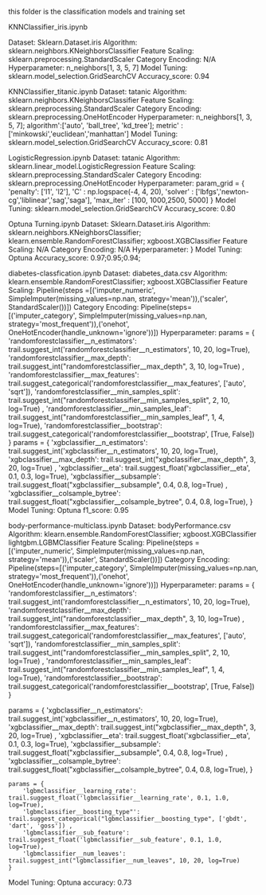 this folder is the classification models and training set

KNNClassifier_iris.ipynb

Dataset:  Sklearn.Dataset.iris
Algorithm: sklearn.neighbors.KNeighborsClassifier
Feature Scaling: sklearn.preprocessing.StandardScaler
Category Encoding: N/A
Hyperparameter: n_neighbors[1, 3, 5, 7]
Model Tuning: sklearn.model_selection.GridSearchCV
Accuracy_score: 0.94

KNNClassifier_titanic.ipynb
Dataset: tatanic
Algorithm: sklearn.neighbors.KNeighborsClassifier
Feature Scaling: sklearn.preprocessing.StandardScaler
Category Encoding: sklearn.preprocessing.OneHotEncoder
Hyperparameter: n_neighbors[1, 3, 5, 7]; algorithm':['auto', 'ball_tree', 'kd_tree']; metric' : ['minkowski','euclidean','manhattan']
Model Tuning: sklearn.model_selection.GridSearchCV
Accuracy_score: 0.81

LogisticRegression.ipynb
Dataset: tatanic
Algorithm: sklearn.linear_model.LogisticRegression
Feature Scaling: sklearn.preprocessing.StandardScaler
Category Encoding: sklearn.preprocessing.OneHotEncoder
Hyperparameter: param_grid = { 
    'penalty': ['l1', 'l2'],
    'C' : np.logspace(-4, 4, 20),
    'solver' : ['lbfgs','newton-cg','liblinear','sag','saga'],
    'max_iter' : [100, 1000,2500, 5000]
}
Model Tuning: sklearn.model_selection.GridSearchCV
Accuracy_score: 0.80

Optuna Turning.ipynb
Dataset:  Sklearn.Dataset.iris
Algorithm: sklearn.neighbors.KNeighborsClassifier;
klearn.ensemble.RandomForestClassifier;
xgboost.XGBClassifier
Feature Scaling: N/A
Category Encoding: N/A
Hyperparameter: 
}
Model Tuning: Optuna
Accuracy_score: 0.97;0.95;0.94;

diabetes-classfication.ipynb
Dataset:  diabetes_data.csv
Algorithm: 
klearn.ensemble.RandomForestClassifier;
xgboost.XGBClassifier
Feature Scaling: Pipeline(steps =[('imputer_numeric', SimpleImputer(missing_values=np.nan, strategy='mean')),('scaler', StandardScaler())])
Category Encoding: Pipeline(steps=[('imputer_category', SimpleImputer(missing_values=np.nan, strategy='most_frequent')),('onehot', OneHotEncoder(handle_unknown='ignore'))])
Hyperparameter: 
params = {
        'randomforestclassifier__n_estimators': trail.suggest_int('randomforestclassifier__n_estimators', 10, 20, log=True),
        'randomforestclassifier__max_depth': trail.suggest_int("randomforestclassifier__max_depth", 3, 10, log=True) ,
      'randomforestclassifier__max_features': trail.suggest_categorical('randomforestclassifier__max_features', ['auto', 'sqrt']),
        'randomforestclassifier__min_samples_split': trail.suggest_int("randomforestclassifier__min_samples_split", 2, 10, log=True) ,
        'randomforestclassifier__min_samples_leaf': trail.suggest_int("randomforestclassifier__min_samples_leaf", 1, 4, log=True),
        'randomforestclassifier__bootstrap': trail.suggest_categorical('randomforestclassifier__bootstrap', [True, False])    }
 params = {
        'xgbclassifier__n_estimators': trail.suggest_int('xgbclassifier__n_estimators', 10, 20, log=True),
        'xgbclassifier__max_depth': trail.suggest_int("xgbclassifier__max_depth", 3, 20, log=True) ,
        'xgbclassifier__eta': trail.suggest_float('xgbclassifier__eta', 0.1, 0.3, log=True),
        'xgbclassifier__subsample': trail.suggest_float("xgbclassifier__subsample", 0.4, 0.8, log=True) ,
        'xgbclassifier__colsample_bytree': trail.suggest_float("xgbclassifier__colsample_bytree", 0.4, 0.8, log=True),
    }
Model Tuning: Optuna
f1_score: 0.95

body-performance-multiclass.ipynb
Dataset:  bodyPerformance.csv
Algorithm: 
klearn.ensemble.RandomForestClassifier;
xgboost.XGBClassifier
lightgbm.LGBMClassifier
Feature Scaling: Pipeline(steps =[('imputer_numeric', SimpleImputer(missing_values=np.nan, strategy='mean')),('scaler', StandardScaler())])
Category Encoding: Pipeline(steps=[('imputer_category', SimpleImputer(missing_values=np.nan, strategy='most_frequent')),('onehot', OneHotEncoder(handle_unknown='ignore'))])
Hyperparameter: 
params = {
       'randomforestclassifier__n_estimators': trail.suggest_int('randomforestclassifier__n_estimators', 10, 20, log=True),
       'randomforestclassifier__max_depth': trail.suggest_int("randomforestclassifier__max_depth", 3, 10, log=True) ,
    'randomforestclassifier__max_features': trail.suggest_categorical('randomforestclassifier__max_features', ['auto', 'sqrt']),
       'randomforestclassifier__min_samples_split': trail.suggest_int("randomforestclassifier__min_samples_split", 2, 10, log=True) ,
       'randomforestclassifier__min_samples_leaf': trail.suggest_int("randomforestclassifier__min_samples_leaf", 1, 4, log=True),
      'randomforestclassifier__bootstrap': trail.suggest_categorical('randomforestclassifier__bootstrap', [True, False])
   }
    
   params = {
        'xgbclassifier__n_estimators': trail.suggest_int('xgbclassifier__n_estimators', 10, 20, log=True),
       'xgbclassifier__max_depth': trail.suggest_int("xgbclassifier__max_depth", 3, 20, log=True) ,
       'xgbclassifier__eta': trail.suggest_float('xgbclassifier__eta', 0.1, 0.3, log=True),
       'xgbclassifier__subsample': trail.suggest_float("xgbclassifier__subsample", 0.4, 0.8, log=True) ,
       'xgbclassifier__colsample_bytree': trail.suggest_float("xgbclassifier__colsample_bytree", 0.4, 0.8, log=True),
     }

    params = {
        'lgbmclassifier__learning_rate': trail.suggest_float('lgbmclassifier__learning_rate', 0.1, 1.0, log=True),
        'lgbmclassifier__boosting_type"': trail.suggest_categorical("lgbmclassifier__boosting_type", ['gbdt', 'dart', 'goss']) ,
        'lgbmclassifier__sub_feature': trail.suggest_float('lgbmclassifier__sub_feature', 0.1, 1.0, log=True),
        'lgbmclassifier__num_leaves': trail.suggest_int("lgbmclassifier__num_leaves", 10, 20, log=True)
    }
Model Tuning: Optuna
accuracy: 0.73